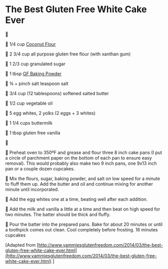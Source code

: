 #  The Best Gluten Free White Cake Ever




  1/4 cup  [Coconut Flour](http://www.amazon.com/gp/product/B000KENKZ8/ref=as_li_ss_tl?ie=UTF8&camp=1789&creative=390957&creativeASIN=B000KENKZ8&linkCode=as2&tag=yammsnosh04-20) ![](data:image/*;base64,R0lGODlhAQABAIAAAAAAAP///yH5BAEAAAAALAAAAAABAAEAQAIBRAA7)

  2 3/4 cup all purpose gluten free flour (with xanthan gum)

  1 2/3 cup granulated sugar

  1 tbsp  [GF Baking Powder](http://www.amazon.com/gp/product/B005P0I7T6/ref=as_li_ss_tl?ie=UTF8&camp=1789&creative=390957&creativeASIN=B005P0I7T6&linkCode=as2&tag=yammsnosh04-20)

  ¾ + pinch salt teaspoon salt

  3/4 cup (12 tablespoons) softened salted butter

  1/2 cup vegetable oil

  5 egg whites, 2 yolks (2 eggs + 3 whites)

  1 1/4 cups buttermilk

  1 tbsp gluten free vanilla



  Preheat oven to 350ºF and grease and flour three 8 inch cake pans (I put a circle of parchment paper on the bottom of each pan to ensure easy removal). This would probably also make two 9 inch pans, one 9x13 inch pan or a  couple dozen cupcakes.

  Mix the flours, sugar, baking powder, and salt on low speed for a minute to fluff them up. Add the butter and oil and continue mixing for another minute until incorporated.

  Add the egg whites one at a time, beating well after each addition.

  Add the milk and vanilla a little at a time and then beat on high speed for two minutes. The batter should be thick and fluffy.

  Pour the batter into the prepared pans. Bake for about 20 minutes or until a toothpick comes out clean. Cool completely before frosting.
16 minutes cupcakes

[Adapted from [http://www.yammiesglutenfreedom.com/2014/03/the-best-gluten-free-white-cake-ever.html](http://www.yammiesglutenfreedom.com/2014/03/the-best-gluten-free-white-cake-ever.html) ]